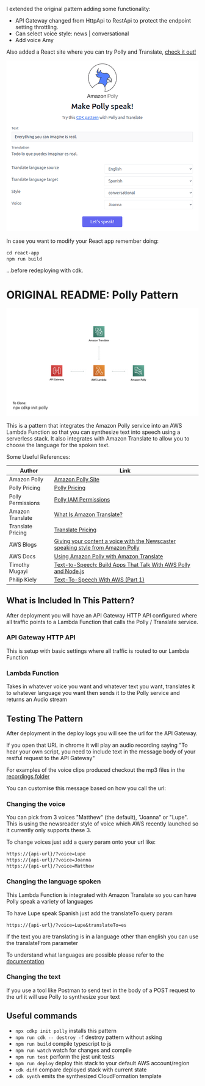 I extended the original pattern adding some functionality:
* API Gateway changed from HttpApi to RestApi to protect the endpoint setting throttling.
* Can select voice style: news | conversational
* Add voice Amy

Also added a React site where you can try Polly and Translate, [check it out!](http://pollystack-websitedeploywebsitebucket8c75cfaa-1czk0ima8nvho.s3-website-us-east-1.amazonaws.com)

<a href="http://pollystack-websitedeploywebsitebucket8c75cfaa-1czk0ima8nvho.s3-website-us-east-1.amazonaws.com" align="center">
  <img src="img/react-app.png" />
</a><br />

In case you want to modify your React app remember doing:
```shell
cd react-app
npm run build
```
...before redeploying with cdk.

# ORIGINAL README: Polly Pattern

![overview image](img/overview.png)

This is a pattern that integrates the Amazon Polly service into an AWS Lambda Function so that you can synthesize text into speech using a serverless stack. It also integrates with Amazon Translate to allow you to choose the language for the spoken text.

Some Useful References:

| Author        | Link           |
| ------------- | ------------- |
| Amazon Polly | [Amazon Polly Site](https://aws.amazon.com/polly/) |
| Polly Pricing | [Polly Pricing](https://aws.amazon.com/polly/pricing/) |
| Polly Permissions | [Polly IAM Permissions](https://docs.aws.amazon.com/polly/latest/dg/api-permissions-reference.html) |
| Amazon Translate | [What Is Amazon Translate?](https://docs.aws.amazon.com/translate/latest/dg/what-is.html) |
| Translate Pricing | [Translate Pricing](https://aws.amazon.com/translate/pricing/) |
| AWS Blogs | [Giving your content a voice with the Newscaster speaking style from Amazon Polly](https://aws.amazon.com/blogs/machine-learning/giving-your-content-a-voice-with-the-newscaster-speaking-style-from-amazon-polly/) |
| AWS Docs | [Using Amazon Polly with Amazon Translate](https://docs.aws.amazon.com/translate/latest/dg/examples-polly.html) |
| Timothy Mugayi | [Text-to-Speech: Build Apps That Talk With AWS Polly and Node.js](https://medium.com/better-programming/text-to-speech-build-apps-that-talk-with-aws-polly-and-node-js-a9cdab99af04 ) |
| Philip Kiely | [Text-To-Speech With AWS (Part 1)](https://www.smashingmagazine.com/2019/08/text-to-speech-aws/) |

## What is Included In This Pattern?

After deployment you will have an API Gateway HTTP API configured where all traffic points to a Lambda Function that calls the Polly / Translate service.

### API Gateway HTTP API
This is setup with basic settings where all traffic is routed to our Lambda Function

### Lambda Function
Takes in whatever voice you want and whatever text you want, translates it to whatever language you want then sends it to the Polly service and returns an Audio stream

## Testing The Pattern

After deployment in the deploy logs you will see the url for the API Gateway.

If you open that URL in chrome it will play an audio recording saying &quot;To hear your own script, you need to include text in the message body of your restful request to the API Gateway&quot;

For examples of the voice clips produced checkout the mp3 files in the [recordings folder](recordings)

You can customise this message based on how you call the url:

### Changing the voice
You can pick from 3 voices "Matthew" (the default), "Joanna" or "Lupe". This is using the newsreader style of voice which AWS recently launched so it currently only supports these 3.

To change voices just add a query param onto your url like:

```
https://{api-url}/?voice=Lupe
https://{api-url}/?voice=Joanna
https://{api-url}/?voice=Matthew
```

### Changing the language spoken
This Lambda Function is integrated with Amazon Translate so you can have Polly speak a variety of languages

To have Lupe speak Spanish just add the translateTo query param

```
https://{api-url}/?voice=Lupe&translateTo=es
```

If the text you are translating is in a language other than english you can use the translateFrom parameter

To understand what languages are possible please refer to the [documentation](https://docs.aws.amazon.com/translate/latest/dg/what-is.html)

### Changing the text
If you use a tool like Postman to send text in the body of a POST request to the url it will use Polly to synthesize your text

## Useful commands
 * `npx cdkp init polly` installs this pattern
 * `npm run cdk -- destroy -f` destroy pattern without asking
 * `npm run build`   compile typescript to js
 * `npm run watch`   watch for changes and compile
 * `npm run test`    perform the jest unit tests
 * `npm run deploy`      deploy this stack to your default AWS account/region
 * `cdk diff`        compare deployed stack with current state
 * `cdk synth`       emits the synthesized CloudFormation template
